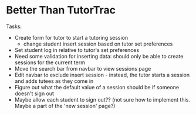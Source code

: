 # Better Than TutorTrac

Tasks:
* Create form for tutor to start a tutoring session
    * change student insert session based on tutor set preferences
* Set student log in relative to tutor's set preferences
* Need some validation for inserting data: should only be able to create sessions for the current term
* Move the search bar from navbar to view sessions page
* Edit navbar to exclude insert session - instead, the tutor starts a session and adds tutees as they come in
* Figure out what the default value of a session should be if someone doesn't sign out
* Maybe allow each student to sign out?? (not sure how to implement this. Maybe a part of the 'new session' page?)
